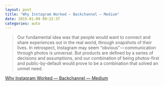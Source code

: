 ```yaml
---
layout: post
title: "Why Instagram Worked — Backchannel — Medium"
date: 2015-01-09 09:22:37
categories: auto
---
```


> Our fundamental idea was that people would want to connect and share experiences out in the real world, through snapshots of their lives. In retrospect, Instagram may seem “obvious” — communication through photos is universal. But products are defined by a series of decisions and assumptions, and our combination of being photos-first and public-by-default would prove to be a combination that solved an unmet need.

 <!-- --> 

[Why Instagram Worked — Backchannel — Medium](https://medium.com/backchannel/why-instagram-worked-45dbfeaa37c8)